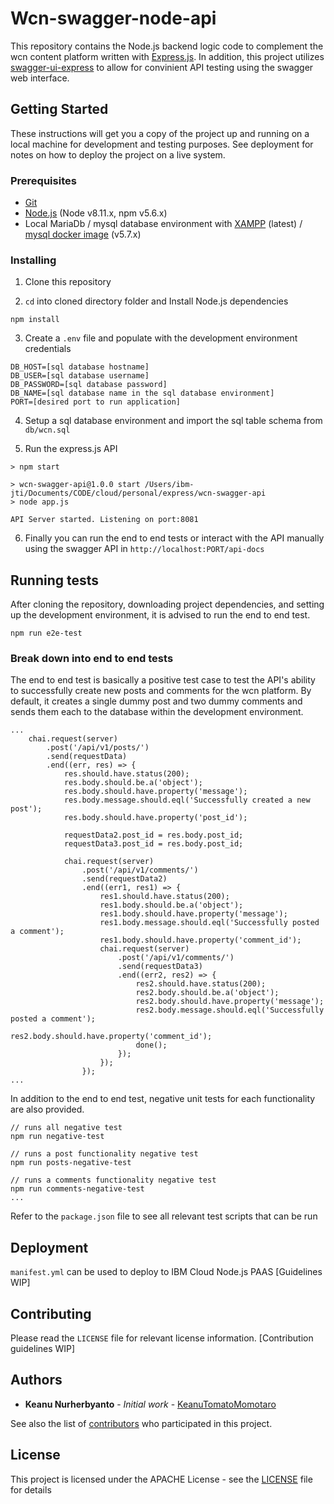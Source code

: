 # Wcn-swagger-node-api

This repository contains the Node.js backend logic code to complement the wcn content platform written with [Express.js](https://expressjs.com/). In addition, this project utilizes [swagger-ui-express](https://github.com/scottie1984/swagger-ui-express) to allow for convinient API testing using the swagger web interface.

## Getting Started

These instructions will get you a copy of the project up and running on a local machine for development and testing purposes. See deployment for notes on how to deploy the project on a live system.

### Prerequisites

- [Git](https://git-scm.com/)
- [Node.js](https://nodejs.org/en/) (Node v8.11.x, npm v5.6.x)
- Local MariaDb / mysql database environment with [XAMPP](https://www.apachefriends.org/index.html) (latest) / [mysql docker image](https://hub.docker.com/_/mysql/) (v5.7.x)

### Installing

1. Clone this repository

2. `cd` into cloned directory folder and Install Node.js dependencies

```
npm install
```
3. Create a `.env` file and populate with the development environment credentials

```
DB_HOST=[sql database hostname]
DB_USER=[sql database username]
DB_PASSWORD=[sql database password]
DB_NAME=[sql database name in the sql database environment]
PORT=[desired port to run application]
```

4. Setup a sql database environment and import the sql table schema from `db/wcn.sql`

5. Run the express.js API

```
> npm start

> wcn-swagger-api@1.0.0 start /Users/ibm-jti/Documents/CODE/cloud/personal/express/wcn-swagger-api
> node app.js

API Server started. Listening on port:8081
```

6. Finally you can run the end to end tests or interact with the API manually using the swagger API in `http://localhost:PORT/api-docs`

## Running tests

After cloning the repository, downloading project dependencies, and setting up the development environment, it is advised to run the end to end test.

```
npm run e2e-test
```

### Break down into end to end tests

The end to end test is basically a positive test case to test the API's ability to successfully create new posts and comments for the wcn platform. By default, it creates a single dummy post and two dummy comments and sends them each to the database within the development environment.

```
...
    chai.request(server)
        .post('/api/v1/posts/')
        .send(requestData)
        .end((err, res) => {
            res.should.have.status(200);
            res.body.should.be.a('object');
            res.body.should.have.property('message');
            res.body.message.should.eql('Successfully created a new post');
            res.body.should.have.property('post_id');

            requestData2.post_id = res.body.post_id;
            requestData3.post_id = res.body.post_id;

            chai.request(server)
                .post('/api/v1/comments/')
                .send(requestData2)
                .end((err1, res1) => {
                    res1.should.have.status(200);
                    res1.body.should.be.a('object');
                    res1.body.should.have.property('message');
                    res1.body.message.should.eql('Successfully posted a comment');
                    res1.body.should.have.property('comment_id');
                    chai.request(server)
                        .post('/api/v1/comments/')
                        .send(requestData3)
                        .end((err2, res2) => {
                            res2.should.have.status(200);
                            res2.body.should.be.a('object');
                            res2.body.should.have.property('message');
                            res2.body.message.should.eql('Successfully posted a comment');
                            res2.body.should.have.property('comment_id');
                            done();
                        });
                    });
                });
...
```

In addition to the end to end test, negative unit tests for each functionality are also provided.

```
// runs all negative test
npm run negative-test

// runs a post functionality negative test
npm run posts-negative-test

// runs a comments functionality negative test
npm run comments-negative-test
...
```
Refer to the `package.json` file to see all relevant test scripts that can be run 

## Deployment

`manifest.yml` can be used to deploy to IBM Cloud Node.js PAAS [Guidelines WIP]


## Contributing

Please read the `LICENSE` file for relevant license information. [Contribution guidelines WIP]


## Authors

* **Keanu Nurherbyanto** - *Initial work* - [KeanuTomatoMomotaro](https://github.com/KeanuTomatoMomotaro)

See also the list of [contributors](https://github.com/KeanuTomatoMomotaro/wcn-swagger-node-api/graphs/contributors) who participated in this project.

## License

This project is licensed under the APACHE License - see the [LICENSE](LICENSE) file for details